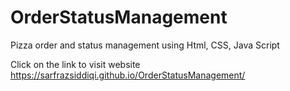 # OrderStatusManagement
Pizza order and status management using Html, CSS, Java Script

Click on the link to visit website  https://sarfrazsiddiqi.github.io/OrderStatusManagement/
